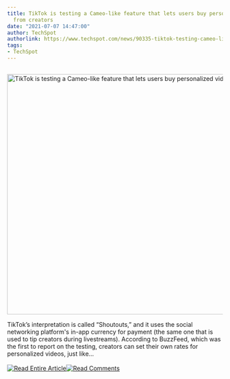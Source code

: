 ```yaml
---
title: TikTok is testing a Cameo-like feature that lets users buy personalized videos
  from creators
date: "2021-07-07 14:47:00"
author: TechSpot
authorlink: https://www.techspot.com/news/90335-tiktok-testing-cameo-like-feature-users-buy-personalized.html
tags:
- TechSpot
---
```

<a href="https://www.techspot.com/news/90335-tiktok-testing-cameo-like-feature-users-buy-personalized.html" target="_blank"><img src="https://static.techspot.com/images2/news/ts3_thumbs/2021/07/2021-07-07-ts3_thumbs-cd4.jpg" width="800" height="560" style="padding: 15px 0" title="TikTok is testing a Cameo-like feature that lets users buy personalized videos from creators" /></a><br />TikTok’s interpretation is called “Shoutouts,” and it uses the social networking platform's in-app currency for payment (the same one that is used to tip creators during livestreams). According to BuzzFeed, which was the first to report on the testing, creators can set their own rates for personalized videos, just like...<br /><br /><a href="https://www.techspot.com/news/90335-tiktok-testing-cameo-like-feature-users-buy-personalized.html"><img src="https://static.techspot.com/images/rss/rss_buttons_01.png" border="0" alt="Read Entire Article" /></a><a href="https://www.techspot.com/news/90335-tiktok-testing-cameo-like-feature-users-buy-personalized.html#comments"><img src="https://static.techspot.com/images/rss/rss_buttons_02.png" border="0" alt="Read Comments" /></a><br /><br />